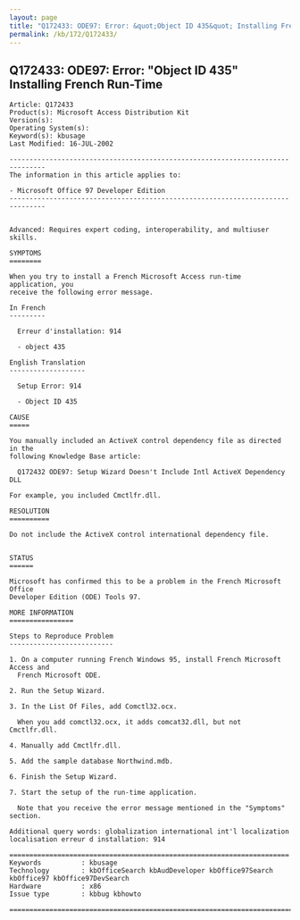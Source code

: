 ```yaml
---
layout: page
title: "Q172433: ODE97: Error: &quot;Object ID 435&quot; Installing French Run-Time"
permalink: /kb/172/Q172433/
---
```


## Q172433: ODE97: Error: &quot;Object ID 435&quot; Installing French Run-Time

	Article: Q172433
	Product(s): Microsoft Access Distribution Kit
	Version(s): 
	Operating System(s): 
	Keyword(s): kbusage
	Last Modified: 16-JUL-2002
	
	-------------------------------------------------------------------------------
	The information in this article applies to:
	
	- Microsoft Office 97 Developer Edition 
	-------------------------------------------------------------------------------
	
	
	Advanced: Requires expert coding, interoperability, and multiuser skills.
	
	SYMPTOMS
	========
	
	When you try to install a French Microsoft Access run-time application, you
	receive the following error message.
	
	In French
	---------
	
	  Erreur d'installation: 914
	
	  - object 435
	
	English Translation
	-------------------
	
	  Setup Error: 914
	
	  - Object ID 435
	
	CAUSE
	=====
	
	You manually included an ActiveX control dependency file as directed in the
	following Knowledge Base article:
	
	  Q172432 ODE97: Setup Wizard Doesn't Include Intl ActiveX Dependency DLL
	
	For example, you included Cmctlfr.dll.
	
	RESOLUTION
	==========
	
	Do not include the ActiveX control international dependency file.
	
	
	STATUS
	======
	
	Microsoft has confirmed this to be a problem in the French Microsoft Office
	Developer Edition (ODE) Tools 97.
	
	MORE INFORMATION
	================
	
	Steps to Reproduce Problem
	--------------------------
	
	1. On a computer running French Windows 95, install French Microsoft Access and
	  French Microsoft ODE.
	
	2. Run the Setup Wizard.
	
	3. In the List Of Files, add Comctl32.ocx.
	
	  When you add comctl32.ocx, it adds comcat32.dll, but not Cmctlfr.dll.
	
	4. Manually add Cmctlfr.dll.
	
	5. Add the sample database Northwind.mdb.
	
	6. Finish the Setup Wizard.
	
	7. Start the setup of the run-time application.
	
	  Note that you receive the error message mentioned in the "Symptoms" section.
	
	Additional query words: globalization international int'l localization localisation erreur d installation: 914
	
	======================================================================
	Keywords          : kbusage 
	Technology        : kbOfficeSearch kbAudDeveloper kbOffice97Search kbOffice97 kbOffice97DevSearch
	Hardware          : x86
	Issue type        : kbbug kbhowto
	
	=============================================================================
	
